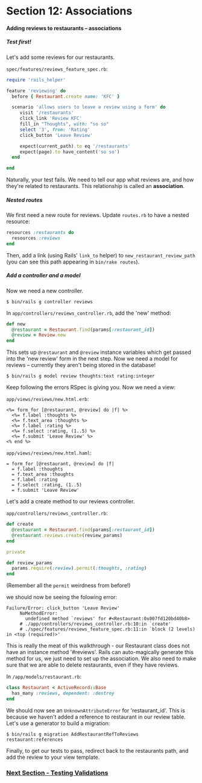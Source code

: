 # Section 12: Associations

#### Adding reviews to restaurants – associations

##### Test first!

Let's add some reviews for our restaurants.

`spec/features/reviews_feature_spec.rb`:

```ruby
require 'rails_helper'

feature 'reviewing' do
  before { Restaurant.create name: 'KFC' }

  scenario 'allows users to leave a review using a form' do
     visit '/restaurants'
     click_link 'Review KFC'
     fill_in "Thoughts", with: "so so"
     select '3', from: 'Rating'
     click_button 'Leave Review'

     expect(current_path).to eq '/restaurants'
     expect(page).to have_content('so so')
  end

end
```

Naturally, your test fails. We need to tell our app what reviews are, and how they're related to restaurants. This relationship is called an **association**.

##### Nested routes

We first need a new route for reviews. Update `routes.rb` to have a nested resource:

```ruby
resources :restaurants do
  resources :reviews
end
```

Then, add a link (using Rails' `link_to` helper) to `new_restaurant_review_path` (you can see this path appearing in `bin/rake routes`).

##### Add a controller and a model

Now we need a new controller.

`$ bin/rails g controller reviews`

In `app/controllers/reviews_controller.rb`, add the 'new' method:

```rb
def new
  @restaurant = Restaurant.find(params[:restaurant_id])
  @review = Review.new
end
```

This sets up `@restaurant` and `@review` instance variables which get passed into the 'new review' form in the next step.
Now we need a model for reviews – currently they aren't being stored in the database!

`$ bin/rails g model review thoughts:text rating:integer`

Keep following the errors RSpec is giving you.
Now we need a view:

`app/views/reviews/new.html.erb`:

```erb
<%= form_for [@restaurant, @review] do |f| %>
  <%= f.label :thoughts %>
  <%= f.text_area :thoughts %>
  <%= f.label :rating %>
  <%= f.select :rating, (1..5) %>
  <%= f.submit 'Leave Review' %>
<% end %>
```
`app/views/reviews/new.html.haml`:

```haml
= form_for [@restaurant, @review] do |f|
  = f.label :thoughts
  = f.text_area :thoughts
  = f.label :rating
  = f.select :rating, (1..5)
  = f.submit 'Leave Review'
```

Let's add a create method to our reviews controller.

`app/controllers/reviews_controller.rb`:

```ruby
def create
  @restaurant = Restaurant.find(params[:restaurant_id])
  @restaurant.reviews.create(review_params)
end

private

def review_params
  params.require(:review).permit(:thoughts, :rating)
end
```

(Remember all the `permit` weirdness from before!)

we should now be seeing the folowing error:

```
Failure/Error: click_button 'Leave Review'
     NoMethodError:
       undefined method `reviews' for #<Restaurant:0x007fd120bd40b8>
     # ./app/controllers/reviews_controller.rb:10:in `create'
     # ./spec/features/reviews_feature_spec.rb:11:in `block (2 levels) in <top (required)>'
```

This is really the meat of this walkthrough - our Restaurant class does not have an instance method '#reviews'. Rails can auto-magically generate this method for us, we just need to set up the association. We also need to make sure that we are able to delete restaurants, even if they have reviews. 

In `/app/models/restaurant.rb`:
```ruby
class Restaurant < ActiveRecord::Base
  has_many :reviews, dependent: :destroy
end
```

We should now see an `UnknownAttributeError` for 'restaurant_id'. This is because we haven't added a reference to restaurant in our review table. Let's use a generator to build a migration:

```
$ bin/rails g migration AddRestaurantRefToReviews restaurant:references
```
Finally, to get our tests to pass, redirect back to the restaurants path, and add the review to your view template.

### [Next Section - Testing Validations](13_testing_validations.md)
